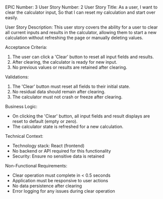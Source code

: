 EPIC Number: 3
User Story Number: 2
User Story Title: As a user, I want to clear the calculator input, So that I can reset my calculation and start over easily.

User Story Description: This user story covers the ability for a user to clear all current inputs and results in the calculator, allowing them to start a new calculation without refreshing the page or manually deleting values.

Acceptance Criteria:
1. The user can click a 'Clear' button to reset all input fields and results.
2. After clearing, the calculator is ready for new input.
3. No previous values or results are retained after clearing.

Validations:
1. The 'Clear' button must reset all fields to their initial state.
2. No residual data should remain after clearing.
3. The calculator must not crash or freeze after clearing.

Business Logic:
- On clicking the 'Clear' button, all input fields and result displays are reset to default (empty or zero).
- The calculator state is refreshed for a new calculation.

Technical Context:
- Technology stack: React (frontend)
- No backend or API required for this functionality
- Security: Ensure no sensitive data is retained

Non-Functional Requirements:
- Clear operation must complete in < 0.5 seconds
- Application must be responsive to user actions
- No data persistence after clearing
- Error logging for any issues during clear operation
